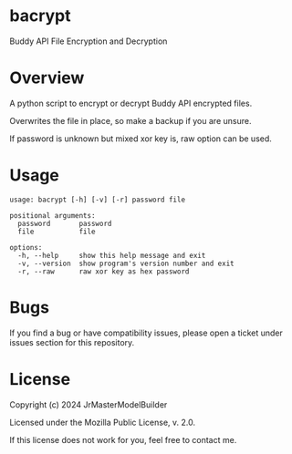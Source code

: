 # bacrypt

Buddy API File Encryption and Decryption

# Overview

A python script to encrypt or decrypt Buddy API encrypted files.

Overwrites the file in place, so make a backup if you are unsure.

If password is unknown but mixed xor key is, raw option can be used.

# Usage

```
usage: bacrypt [-h] [-v] [-r] password file

positional arguments:
  password       password
  file           file

options:
  -h, --help     show this help message and exit
  -v, --version  show program's version number and exit
  -r, --raw      raw xor key as hex password
```

# Bugs

If you find a bug or have compatibility issues, please open a ticket under issues section for this repository.

# License

Copyright (c) 2024 JrMasterModelBuilder

Licensed under the Mozilla Public License, v. 2.0.

If this license does not work for you, feel free to contact me.
